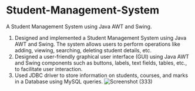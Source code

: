 # Student-Management-System
A Student Management System using Java AWT and Swing.
1. Designed and implemented a Student Management System using Java AWT and Swing. The system allows users to perform operations like adding, viewing, searching, deleting student details, etc.
2. Designed a user-friendly graphical user interface (GUI) using Java AWT and Swing components such as buttons, labels, text fields, tables, etc., to facilitate user interaction.
3. Used JDBC driver to store information on students, courses, and marks in a Database using MySQL queries.
 ![Screenshot (333)](https://github.com/GurujuAkhila/Student-Management-System/assets/125969582/4d071e8f-9b36-41e7-92b6-f765670dab05)

